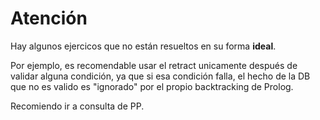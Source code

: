 # Atención

Hay algunos ejercicos que no están resueltos en su forma **ideal**. 

Por ejemplo, es recomendable usar el retract unicamente después de validar alguna condición, ya que si esa condición falla, el hecho de la DB que no es valido es "ignorado" por el propio backtracking de Prolog.

Recomiendo ir a consulta de PP.